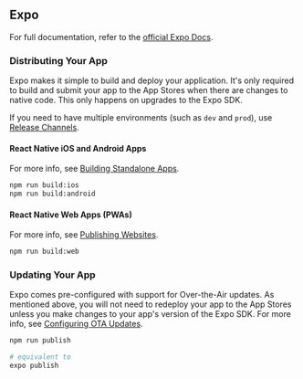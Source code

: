 ## Expo

For full documentation, refer to the [official Expo Docs](https://docs.expo.io/).

### Distributing Your App

Expo makes it simple to build and deploy your application. It's only required to build and submit your app to the App Stores when there are changes to native code. This only happens on upgrades to the Expo SDK.

If you need to have multiple environments (such as `dev` and `prod`), use [Release Channels](https://docs.expo.io/distribution/release-channels/).

#### React Native iOS and Android Apps

For more info, see [Building Standalone Apps](https://docs.expo.io/distribution/building-standalone-apps/).

```bash
npm run build:ios
npm run build:android
```

#### React Native Web Apps (PWAs)

For more info, see [Publishing Websites](https://docs.expo.io/distribution/publishing-websites/).

```bash
npm run build:web
```

### Updating Your App

Expo comes pre-configured with support for Over-the-Air updates. As mentioned above, you will not need to redeploy your app to the App Stores unless you make changes to your app's version of the Expo SDK. For more info, see [Configuring OTA Updates](https://docs.expo.io/guides/configuring-ota-updates/).

```bash
npm run publish

# equivalent to
expo publish
```
